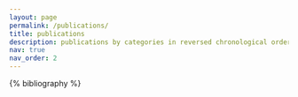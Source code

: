 ```yaml
---
layout: page
permalink: /publications/
title: publications
description: publications by categories in reversed chronological order. * indicates equal contribution.
nav: true
nav_order: 2
---
```


<!-- _pages/publications.md -->
<div class="publications">

{% bibliography %}

</div>
